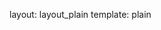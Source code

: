 layout: layout_plain
template: plain

<script>
	var Walk = {
		baseUrl: 'https://rawgithub.com/craftstudios/Walk-Cycle/0.7_motion_path/lib'
	}
</script>
<script data-main="https://rawgithub.com/craftstudios/Walk-Cycle/0.7_motion_path/app/app" src="https://rawgithub.com/craftstudios/Walk-Cycle/0.7_motion_path/lib/require.js/require.min.js"></script>